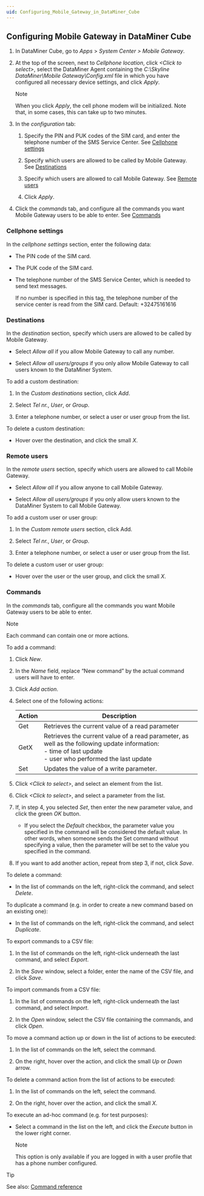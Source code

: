 ```yaml
---
uid: Configuring_Mobile_Gateway_in_DataMiner_Cube
---
```


## Configuring Mobile Gateway in DataMiner Cube

1. In DataMiner Cube, go to *Apps* > *System Center \> Mobile Gateway*.

2. At the top of the screen, next to *Cellphone location*, click *\<Click to select>*, select the DataMiner Agent containing the *C:\\Skyline DataMiner\\Mobile Gateway\\Config.xml* file in which you have configured all necessary device settings, and click *Apply*.

    > [!NOTE]
    > When you click *Apply*, the cell phone modem will be initialized. Note that, in some cases, this can take up to two minutes.

3. In the *configuration* tab:

    1. Specify the PIN and PUK codes of the SIM card, and enter the telephone number of the SMS Service Center. See [Cellphone settings](#cellphone-settings)

    2. Specify which users are allowed to be called by Mobile Gateway. See [Destinations](#destinations)

    3. Specify which users are allowed to call Mobile Gateway. See [Remote users](#remote-users)

    4. Click *Apply*.

4. Click the *commands* tab, and configure all the commands you want Mobile Gateway users to be able to enter. See [Commands](#commands)

### Cellphone settings

In the *cellphone settings* section, enter the following data:

- The PIN code of the SIM card.

- The PUK code of the SIM card.

- The telephone number of the SMS Service Center, which is needed to send text messages.

    If no number is specified in this tag, the telephone number of the service center is read from the SIM card. Default: +32475161616

### Destinations

In the *destination* section, specify which users are allowed to be called by Mobile Gateway.

- Select *Allow all* if you allow Mobile Gateway to call any number.

- Select *Allow all users/groups* if you only allow Mobile Gateway to call users known to the DataMiner System.

To add a custom destination:

1. In the *Custom destinations* section, click *Add*.

2. Select *Tel nr.*, *User*, or *Group*.

3. Enter a telephone number, or select a user or user group from the list.

To delete a custom destination:

- Hover over the destination, and click the small *X*.

### Remote users

In the *remote users* section, specify which users are allowed to call Mobile Gateway.

- Select *Allow all* if you allow anyone to call Mobile Gateway.

- Select *Allow all users/groups* if you only allow users known to the DataMiner System to call Mobile Gateway.

To add a custom user or user group:

1. In the *Custom remote users* section, click Add.

2. Select *Tel nr.*, *User*, or *Group*.

3. Enter a telephone number, or select a user or user group from the list.

To delete a custom user or user group:

- Hover over the user or the user group, and click the small *X*.

### Commands

In the *commands* tab, configure all the commands you want Mobile Gateway users to be able to enter.

> [!NOTE]
> Each command can contain one or more actions.

To add a command:

1. Click *New*.

2. In the *Name* field, replace “New command” by the actual command users will have to enter.

3. Click *Add action*.

4. Select one of the following actions:

    | Action | Description                                                                                                                                                                                                                                                                                      |
    |----------|--------------------------------------------------------------------------------------------------------------------------------------------------------------------------------------------------------------------------------------------------------------------------------------------------|
    | Get      | Retrieves the current value of a read parameter                                                                                                                                                                                                                                                  |
    | GetX     | Retrieves the current value of a read parameter, as well as the following update information:<br> -  time of last update<br> -  user who performed the last update |
    | Set      | Updates the value of a write parameter.                                                                                                                                                                                                                                                          |

5. Click *\<Click to select>*, and select an element from the list.

6. Click *\<Click to select>*, and select a parameter from the list.

7. If, in step 4, you selected *Set*, then enter the new parameter value, and click the green *OK* button.

    - If you select the *Default* checkbox, the parameter value you specified in the command will be considered the default value. In other words, when someone sends the Set command without specifying a value, then the parameter will be set to the value you specified in the command.

8. If you want to add another action, repeat from step 3, if not, click *Save*.

To delete a command:

- In the list of commands on the left, right-click the command, and select *Delete*.

To duplicate a command (e.g. in order to create a new command based on an existing one):

- In the list of commands on the left, right-click the command, and select *Duplicate*.

To export commands to a CSV file:

1. In the list of commands on the left, right-click underneath the last command, and select *Export*.

2. In the *Save* window, select a folder, enter the name of the CSV file, and click *Save*.

To import commands from a CSV file:

1. In the list of commands on the left, right-click underneath the last command, and select *Import*.

2. In the *Open* window, select the CSV file containing the commands, and click *Open*.

To move a command action up or down in the list of actions to be executed:

1. In the list of commands on the left, select the command.

2. On the right, hover over the action, and click the small *Up* or *Down* arrow.

To delete a command action from the list of actions to be executed:

1. In the list of commands on the left, select the command.

2. On the right, hover over the action, and click the small *X*.

To execute an ad-hoc command (e.g. for test purposes):

- Select a command in the list on the left, and click the *Execute* button in the lower right corner.

    > [!NOTE]
    > This option is only available if you are logged in with a user profile that has a phone number configured.

> [!TIP]
> See also:
> [Command reference](xref:Command_reference)
